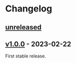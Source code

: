 # Changelog

## [unreleased]

## [v1.0.0] - 2023-02-22

First stable release.

[unreleased]: https://github.com/club-1/flarum-ext-french-typography/compare/v1.0.0...HEAD
[v1.0.0]: https://github.com/club-1/flarum-ext-french-typography/releases/tag/v1.0.0

